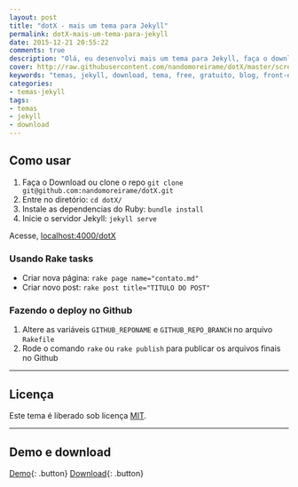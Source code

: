 ```yaml
---
layout: post
title: "dotX - mais um tema para Jekyll"
permalink: dotX-mais-um-tema-para-jekyll
date: 2015-12-21 20:55:22
comments: true
description: "Olá, eu desenvolvi mais um tema para Jekyll, faça o download do dotX agora"
cover: http://raw.githubusercontent.com/nandomoreirame/dotX/master/screenshot.png
keywords: "temas, jekyll, download, tema, free, gratuito, blog, front-end"
categories:
- temas-jekyll
tags:
- temas
- jekyll
- download
---
```


## Como usar

1. Faça o Download ou clone o repo `git clone git@github.com:nandomoreirame/dotX.git`
2. Entre no diretório: `cd dotX/`
3. Instale as dependencias do Ruby: `bundle install`
4. Inicie o servidor Jekyll: `jekyll serve`

Acesse, [localhost:4000/dotX](http://localhost:4000/dotX)

### Usando Rake tasks

* Criar nova página: `rake page name="contato.md"`
* Criar novo post: `rake post title="TITULO DO POST"`

### Fazendo o deploy no Github

1. Altere as variáveis `GITHUB_REPONAME` e `GITHUB_REPO_BRANCH` no arquivo `Rakefile`
2. Rode o comando `rake` ou `rake publish` para publicar os arquivos finais no Github

---

## Licença

Este tema é liberado sob licença [MIT](https://github.com/nandomoreirame/dotX/blob/master/LICENSE).

---

## Demo e download

[Demo](http://nandomoreira.me/dotX){: .button} [Download](https://github.com/nandomoreirame/dotX/archive/master.zip){: .button}

